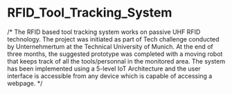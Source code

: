 # RFID_Tool_Tracking_System

/* The RFID based tool tracking system works on passive UHF RFID technology. The project was initiated as part of Tech challenge conducted by Unternehmertum at the Technical University of Munich. At the end of three months, the suggested prototype was  completed with a moving robot that keeps track of all the tools/personnal in the monitored area. The system has been implemented using a 5-level IoT Architecture and the user interface is accessible from any device which is capable of accessing a webpage. 
*/

